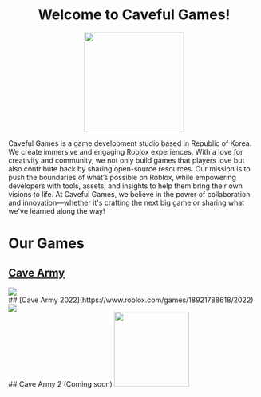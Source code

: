 <h1 align="center">Welcome to Caveful Games!</h1>
<p align="center">
  <img src="https://github.com/user-attachments/assets/24b3e897-6602-43ee-82f0-86a27c68cd11" width="200" height="200">
</p>
Caveful Games is a game development studio based in Republic of Korea. We create immersive and engaging Roblox experiences. With a love for creativity and community, we not only build games that players love but also contribute back by sharing open-source resources. Our mission is to push the boundaries of what’s possible on Roblox, while empowering developers with tools, assets, and insights to help them bring their own visions to life. At Caveful Games, we believe in the power of collaboration and innovation—whether it's crafting the next big game or sharing what we've learned along the way!

# Our Games
## [Cave Army](https://www.roblox.com/games/6103606810/unnamed)
<a href="https://www.roblox.com/games/6103606810/unnamed">
    <img src="https://tr.rbxcdn.com/5917b04178a4e2c778df02bdf29a3d9c/150/150/Image/Webp"></img>
</a> <br>
## [Cave Army 2022](https://www.roblox.com/games/18921788618/2022)
<a href="https://www.roblox.com/games/18921788618/2022">
    <img src="https://tr.rbxcdn.com/f9899ebb0d62ebcf97a3a70fe51324fe/150/150/Image/Webp"></img>
</a> <br>
## Cave Army 2 (Coming soon)
<img src="https://github.com/user-attachments/assets/c8362c33-6d3c-4f0f-9fb0-4cbeb6e9e948" width="150" height="150">

